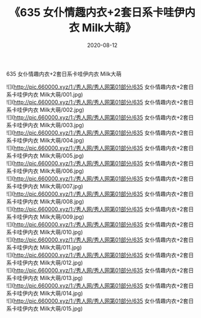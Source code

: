 ﻿---
layout: post
title:  《635 女仆情趣内衣+2套日系卡哇伊内衣 Milk大萌》
date:   2020-08-12
img: http://pic.660000.xyz/1:/秀人网/秀人网第01部分/635 女仆情趣内衣+2套日系卡哇伊内衣 Milk大萌/000.jpg
categories: [美女, 清纯, 唯美]
---

635 女仆情趣内衣+2套日系卡哇伊内衣 Milk大萌

  ![](http://pic.660000.xyz/1:/秀人网/秀人网第01部分/635 女仆情趣内衣+2套日系卡哇伊内衣 Milk大萌/001.jpg) <br> ![](http://pic.660000.xyz/1:/秀人网/秀人网第01部分/635 女仆情趣内衣+2套日系卡哇伊内衣 Milk大萌/002.jpg) <br> ![](http://pic.660000.xyz/1:/秀人网/秀人网第01部分/635 女仆情趣内衣+2套日系卡哇伊内衣 Milk大萌/003.jpg) <br> ![](http://pic.660000.xyz/1:/秀人网/秀人网第01部分/635 女仆情趣内衣+2套日系卡哇伊内衣 Milk大萌/004.jpg) <br> ![](http://pic.660000.xyz/1:/秀人网/秀人网第01部分/635 女仆情趣内衣+2套日系卡哇伊内衣 Milk大萌/005.jpg) <br> ![](http://pic.660000.xyz/1:/秀人网/秀人网第01部分/635 女仆情趣内衣+2套日系卡哇伊内衣 Milk大萌/006.jpg) <br> ![](http://pic.660000.xyz/1:/秀人网/秀人网第01部分/635 女仆情趣内衣+2套日系卡哇伊内衣 Milk大萌/007.jpg) <br> ![](http://pic.660000.xyz/1:/秀人网/秀人网第01部分/635 女仆情趣内衣+2套日系卡哇伊内衣 Milk大萌/008.jpg) <br> ![](http://pic.660000.xyz/1:/秀人网/秀人网第01部分/635 女仆情趣内衣+2套日系卡哇伊内衣 Milk大萌/009.jpg) <br> ![](http://pic.660000.xyz/1:/秀人网/秀人网第01部分/635 女仆情趣内衣+2套日系卡哇伊内衣 Milk大萌/010.jpg) <br> ![](http://pic.660000.xyz/1:/秀人网/秀人网第01部分/635 女仆情趣内衣+2套日系卡哇伊内衣 Milk大萌/011.jpg) <br> ![](http://pic.660000.xyz/1:/秀人网/秀人网第01部分/635 女仆情趣内衣+2套日系卡哇伊内衣 Milk大萌/012.jpg) <br> ![](http://pic.660000.xyz/1:/秀人网/秀人网第01部分/635 女仆情趣内衣+2套日系卡哇伊内衣 Milk大萌/013.jpg) <br> ![](http://pic.660000.xyz/1:/秀人网/秀人网第01部分/635 女仆情趣内衣+2套日系卡哇伊内衣 Milk大萌/014.jpg) <br> ![](http://pic.660000.xyz/1:/秀人网/秀人网第01部分/635 女仆情趣内衣+2套日系卡哇伊内衣 Milk大萌/015.jpg) <br>